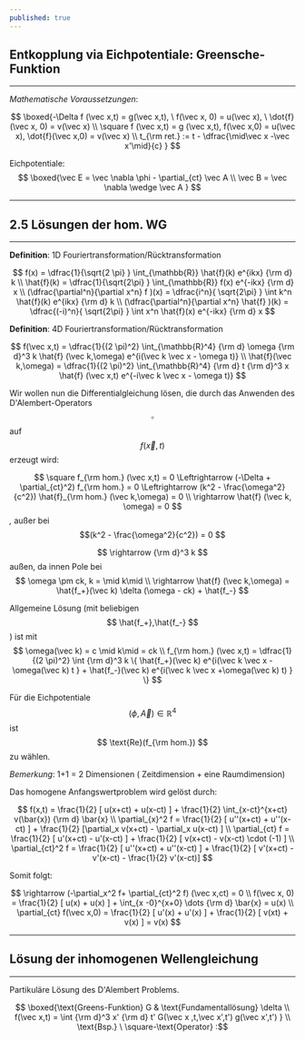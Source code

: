```yaml
---
published: true
---
```

## Entkopplung via Eichpotentiale: Greensche-Funktion
---
_Mathematische Voraussetzungen_:

$$ \boxed{-\Delta f (\vec x,t) = g(\vec x,t), \ f(\vec x, 0) = u(\vec x), \ \dot{f} (\vec x, 0) = v(\vec x) \\ \square f (\vec x,t) = g (\vec x,t), f(\vec x,0) = u(\vec x), \dot{f}(\vec x,0) = v(\vec x) \\ t_{\rm ret.} := t - \dfrac{\mid\vec x -\vec x'\mid}{c} } $$

Eichpotentiale:
$$  \boxed{\vec E = \vec \nabla \phi - \partial_{ct} \vec A \\ \vec B = \vec \nabla \wedge \vec A  } $$

---

## 2.5 Lösungen der hom. WG

---

**Definition**: 1D Fouriertransformation/Rücktransformation

$$  f(x) = \dfrac{1}{\sqrt{2 \pi} } \int_{\mathbb{R}} \hat{f}(k) e^{ikx} {\rm d} k \\ \hat{f}(k) = \dfrac{1}{\sqrt{2\pi} } \int_{\mathbb{R}} f(x) e^{-ikx} {\rm d} x \\ (\dfrac{\partial^n}{\partial x^n} f )(x) = \dfrac{i^n}{ \sqrt{2\pi} } \int k^n \hat{f}(k) e^{ikx} {\rm d} k \\ (\dfrac{\partial^n}{\partial x^n} \hat{f} )(k) = \dfrac{(-i)^n}{ \sqrt{2\pi} } \int x^n \hat{f}(x) e^{-ikx} {\rm d} x $$


**Definition**: 4D Fouriertransformation/Rücktransformation

$$ f(\vec x,t) = \dfrac{1}{(2 \pi)^2} \int_{\mathbb{R}^4} {\rm d} \omega {\rm d}^3 k \hat{f} (\vec k,\omega) e^{i(\vec k \vec x - \omega t)} \\ \hat{f}(\vec k,\omega) = \dfrac{1}{(2 \pi)^2} \int_{\mathbb{R}^4} {\rm d} t {\rm d}^3 x \hat{f} (\vec x,t) e^{-i\vec k \vec x - \omega t)} $$

Wir wollen nun die Differentialgleichung lösen, die durch das Anwenden des D'Alembert-Operators $$ \square$$ auf $$f (\vec x,t)$$ erzeugt wird:

$$ \square f_{\rm hom.} (\vec x,t) = 0 \Leftrightarrow (-\Delta + \partial_{ct}^2) f_{\rm hom.} = 0 \Leftrightarrow (k^2 - \frac{\omega^2}{c^2}) \hat{f}_{\rm hom.} (\vec k,\omega) = 0 \\ \rightarrow \hat{f} (\vec k, \omega) = 0 $$ _,_ außer bei $$(k^2 - \frac{\omega^2}{c^2}) = 0 $$

$$ \rightarrow {\rm d}^3 k $$ außen, da innen Pole bei $$ \omega \pm ck, k = \mid k\mid  \\ \rightarrow  \hat{f} (\vec k,\omega) = \hat{f_+}(\vec k) \delta (\omega - ck) + \hat{f_-} $$ 

Allgemeine Lösung (mit beliebigen $$ \hat{f_+},\hat{f_-} $$) ist mit $$ \omega(\vec k) = c \mid k\mid = ck \\ f_{\rm hom.} (\vec x,t) = \dfrac{1}{(2 \pi)^2} \int {\rm d}^3 k \{ \hat{f_+}(\vec k) e^{i(\vec k \vec x - \omega(\vec k) t } + \hat{f_-}(\vec k) e^{i(\vec k \vec x +\omega(\vec k) t) } \} $$

Für die Eichpotentiale $$ (\phi,\vec A) \in \mathbb{R}^4$$ ist $$ \text{Re}(f_{\rm hom.}) $$ zu wählen.

_Bemerkung_: 1+1 = 2 Dimensionen ( Zeitdimension + eine Raumdimension)

Das homogene Anfangswertproblem wird gelöst durch:

$$ f(x,t) = \frac{1}{2} [ u(x+ct) + u(x-ct) ] + \frac{1}{2} \int_{x-ct}^{x+ct} v(\bar{x}) {\rm d} \bar{x} \\ \partial_{x}^2 f = \frac{1}{2} [ u''(x+ct) + u''(x-ct) ] + \frac{1}{2} [\partial_x v(x+ct) - \partial_x u(x-ct) ] \\ \partial_{ct} f = \frac{1}{2} [ u'(x+ct) - u'(x-ct) ] + \frac{1}{2} [ v(x+ct) - v(x-ct) \cdot (-1) ] \\ \partial_{ct}^2 f = \frac{1}{2} [ u''(x+ct) + u''(x-ct) ] + \frac{1}{2} [ v'(x+ct) - v'(x-ct) - \frac{1}{2} v'(x-ct)]  $$

Somit folgt:

$$ \rightarrow (-\partial_x^2 f+ \partial_{ct}^2 f) (\vec x,ct) = 0 \\ f(\vec x, 0) = \frac{1}{2} [ u(x) + u(x) ] + \int_{x -0}^{x+0} \dots {\rm d} \bar{x} = u(x) \\ \partial_{ct} f(\vec x,0) = \frac{1}{2} [ u'(x) + u'(x) ] + \frac{1}{2} [ v(xt) + v(x) ] = v(x)  $$

---
## Lösung der inhomogenen Wellengleichung

---

Partikuläre Lösung des D'Alembert Problems.

$$ \boxed{\text{Greens-Funktion} G & \text{Fundamentallösung} \delta \\ f(\vec x,t) = \int {\rm d}^3 x' {\rm d} t' G(\vec x ,t,\vec x',t') g(\vec x',t') } \\ \text{Bsp.} \ \square-\text{Operator} :$$



